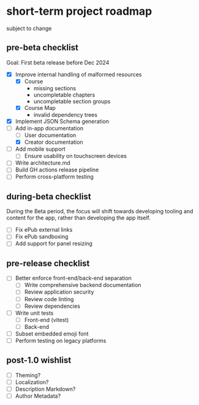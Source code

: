 # short-term project roadmap
subject to change

## pre-beta checklist
Goal: First beta release before Dec 2024

- [X] Improve internal handling of malformed resources
	- [X] Course
		- missing sections
		- uncompletable chapters
		- uncompletable section groups
	- [X] Course Map
		- invalid dependency trees
- [X] Implement JSON Schema generation
- [ ] Add in-app documentation
	- [ ] User documentation
	- [X] Creator documentation
- [ ] Add mobile support
	- [ ] Ensure usability on touchscreen devices
- [ ] Write architecture.md
- [ ] Build GH actions release pipeline
- [ ] Perform cross-platform testing

## during-beta checklist
During the Beta period, the focus will shift towards developing tooling and content for the app, rather than developing the app itself.

- [ ] Fix ePub external links
- [ ] Fix ePub sandboxing
- [ ] Add support for panel resizing

## pre-release checklist
- [ ] Better enforce front-end/back-end separation
	- [ ] Write comprehensive backend documentation
	- [ ] Review application security
	- [ ] Review code linting
	- [ ] Review dependencies
- [ ] Write unit tests
	- [ ] Front-end (vitest)
	- [ ] Back-end
- [ ] Subset embedded emoji font
- [ ] Perform testing on legacy platforms

## post-1.0 wishlist
- [ ] Theming?
- [ ] Localization?
- [ ] Description Markdown?
- [ ] Author Metadata?